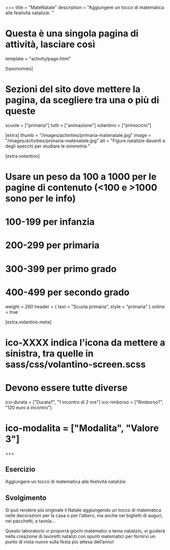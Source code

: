 +++
title = "MateNatale"
description = "Aggiungere un tocco di matematica alle festività natalizie. "

# Questa è una singola pagina di attività, lasciare così
template = "activity/page.html"

[taxonomies]
# Sezioni del sito dove mettere la pagina, da scegliere tra una o più di queste
scuole = ["primaria"]
tutti = ["animazione"]
volantino = ["primociclo"]

[extra]
thumb = "/images/activities/primaria-matenatale.jpg"
image = "/images/activities/primaria-matenatale.jpg"
alt = "Figure natalizie davanti a degli specchi per studiare le simmetrie."

[extra.volantino]
# Usare un peso da 100 a 1000 per le pagine di contenuto (<100 e >1000 sono per le info)
# 100-199 per infanzia
# 200-299 per primaria
# 300-399 per primo grado
# 400-499 per secondo grado
weight = 260
header = { text = "Scuola primaria", style = "primaria" }
online = true

[extra.volantino.meta]
# ico-XXXX indica l'icona da mettere a sinistra, tra quelle in sass/css/volantino-screen.scss
# Devono essere tutte diverse 
ico-durata = ["Durata?", "1 incontro di 2 ore"]
ico-rimborso = ["Rimborso?", "120 euro a incontro"]
# ico-modalita = ["Modalita", "Valore 3"]
+++

<h2 class="ico ico-primaria-esercizio">Esercizio</h2>

Aggiungere un tocco di matematica alle festività natalizie. 

<h2 class="ico ico-primaria-svolgimento">Svolgimento</h2>

Si può rendere più originale il Natale aggiungendo un tocco di matematica nelle decorazioni per la casa o per l’albero, ma anche nei biglietti di auguri, nei pacchetti, a tavola... 

Questo laboratorio vi proporrà giochi matematici a tema natalizio, vi guiderà nella creazione di lavoretti natalizi con spunti matematici per fornirvi un punto di vista nuovo sulla festa più attesa dell’anno! 
